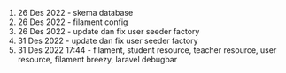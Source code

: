 1. 26 Des 2022 - skema database
2. 26 Des 2022 - filament config
3. 26 Des 2022 - update dan fix user seeder factory
4. 31 Des 2022 - update dan fix user seeder factory
5. 31 Des 2022 17:44 - filament, student resource, teacher resource, user resource, filament breezy, laravel debugbar